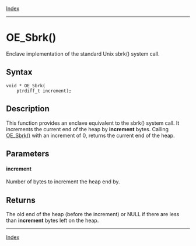 [Index](index.md)

---
# OE_Sbrk()

Enclave implementation of the standard Unix sbrk() system call.

## Syntax

    void * OE_Sbrk(
        ptrdiff_t increment);
## Description 

This function provides an enclave equivalent to the sbrk() system call. It increments the current end of the heap by **increment** bytes. Calling [OE_Sbrk()](enclave_8h_ae655f9a81dc40863b43a681793b277f9_1ae655f9a81dc40863b43a681793b277f9.md) with an increment of 0, returns the current end of the heap.



## Parameters

#### increment

Number of bytes to increment the heap end by.

## Returns

The old end of the heap (before the increment) or NULL if there are less than **increment** bytes left on the heap.

---
[Index](index.md)


